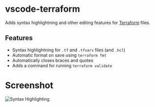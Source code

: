 # vscode-terraform

Adds syntax highlightning and other editing features for [Terraform](https://www.terraform.io/) files.

## Features

- Syntax highlightning for `.tf` and `.tfvars` files (and `.hcl`)
- Automatic format on save using `terraform fmt`
- Automatically closes braces and quotes
- Adds a command for running `terraform validate`

# Screenshot

![Syntax Highlighting](https://raw.githubusercontent.com/mauve/vscode-terraform/master/doc/screenshot.png)

